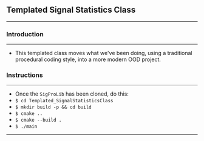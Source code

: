 ## Templated Signal Statistics Class
---
### Introduction
---
* This templated class moves what we've been doing, using a traditional procedural coding style, into a more modern OOD project.
### Instructions
---
* Once the `SigProLib` has been cloned, do this:
* `$ cd Templated_SignalStatisticsClass`
* `$ mkdir build -p && cd build`
* `$ cmake ..`
* `$ cmake --build .`
* `$ ./main`
---
